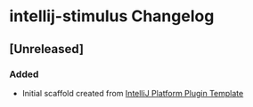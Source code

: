 <!-- Keep a Changelog guide -> https://keepachangelog.com -->

# intellij-stimulus Changelog

## [Unreleased]
### Added
- Initial scaffold created from [IntelliJ Platform Plugin Template](https://github.com/JetBrains/intellij-platform-plugin-template)
